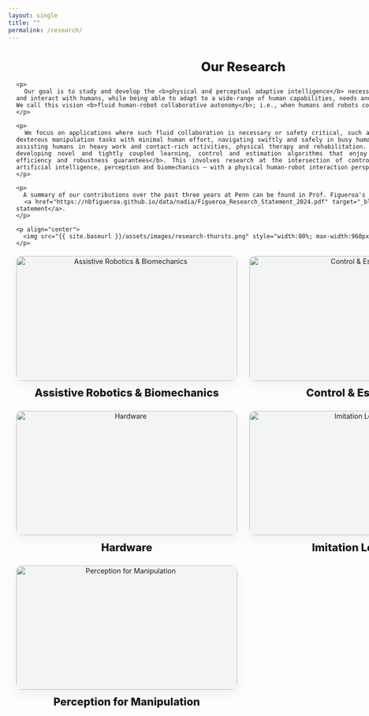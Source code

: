 ```yaml
---
layout: single
title: ""
permalink: /research/
---
```


<section class="research-wrap">
  <!-- ===== INTRO ===== -->
  <div class="rb-intro">
    <h1>Our Research</h1>

    <p>
      Our goal is to study and develop the <b>physical and perceptual adaptive intelligence</b> necessary for robots to learn from and interact with humans, while being able to adapt to a wide-range of human capabilities, needs and ever-changing environments. We call this vision <b>fluid human-robot collaborative autonomy</b>; i.e., when humans and robots collaborate harmoniously.
    </p>

    <p>
      We focus on applications where such fluid collaboration is necessary or safety critical, such as teaching robots cumbersome dexterous manipulation tasks with minimal human effort, navigating swiftly and safely in busy human-centric spaces, physically assisting humans in heavy work and contact-rich activities, physical therapy and rehabilitation. We tackle these problems by developing novel and tightly coupled learning, control and estimation algorithms that enjoy from <b>stability, safety, efficiency and robustness guarantees</b>. This involves research at the intersection of control theory, machine learning, artificial intelligence, perception and biomechanics — with a physical human-robot interaction perspective.
    </p>

    <p>
      A summary of our contributions over the past three years at Penn can be found in Prof. Figueroa's
      <a href="https://nbfigueroa.github.io/data/nadia/Figueroa_Research_Statement_2024.pdf" target="_blank" rel="noopener">research statement</a>.
    </p>

    <p align="center">
      <img src="{{ site.baseurl }}/assets/images/research-thursts.png" style="width:80%; max-width:960px;">
    </p>
  </div>

  <!-- ===== GRID (not clickable) ===== -->
  <section class="rb-grid">
    <div class="rb-card"><div class="rb-img"><img src="{{ site.baseurl }}/assets/images/Assistive_Robotics.JPG" alt="Assistive Robotics & Biomechanics"></div><h3>Assistive Robotics &amp; Biomechanics</h3></div>
    <div class="rb-card"><div class="rb-img"><img src="{{ site.baseurl }}/assets/images/Control_Estimation.JPG" alt="Control & Estimation"></div><h3>Control &amp; Estimation</h3></div>
    <div class="rb-card"><div class="rb-img"><img src="{{ site.baseurl }}/assets/images/hardware.JPG" alt="Hardware"></div><h3>Hardware</h3></div>
    <div class="rb-card"><div class="rb-img"><img src="{{ site.baseurl }}/assets/images/Imitation_Learning.JPG" alt="Imitation Learning"></div><h3>Imitation Learning</h3></div>
    <div class="rb-card"><div class="rb-img"><img src="{{ site.baseurl }}/assets/images/Perception_for_manipulation.JPG" alt="Perception for Manipulation"></div><h3>Perception for Manipulation</h3></div>
  </section>
</section>

<style>
/* 🔕 Hide pager & feed icon just on this page */
.pagination{display:none!important;}
.page__footer-follow .social-icons a[href$="feed.xml"],
.page__footer-follow .social-icons a[href*="/feed"],
.page__footer-follow .social-icons .fa-rss{display:none!important;}

/* keep theme spacing tight */
.main .page__content{padding-top:0.35rem;}

/* ===== Centered wrapper ===== */
.research-wrap{
  width: min(96vw, 1120px);  /* center and constrain */
  margin: 0 auto 1.5rem;
  padding: 0 16px;           /* small side gutter */
}

/* ===== Intro ===== */
.rb-intro{
  width: 100%;               /* text spans full wrapper width */
  text-align: justify;
  text-justify: inter-word;
}
.rb-intro h1{
  text-align:center;
  margin-bottom:0.7rem;
  font-weight:800;
  font-size:clamp(1.2rem, 1.1vw + 0.95rem, 1.6rem);
}
.rb-intro p{
  margin:0.6rem 0;
  line-height:1.65;
  font-size:clamp(0.92rem, 0.35vw + 0.8rem, 1.02rem);
}

/* ===== Grid ===== */
.rb-grid{
  margin-top:1.2rem;
  display:grid;
  gap: clamp(14px, 2.5vw, 28px);
  grid-template-columns: repeat(3, minmax(280px, 1fr));
  justify-items:center;
}
@media (max-width: 1000px){
  .rb-grid{ grid-template-columns: repeat(2, minmax(260px, 1fr)); }
}
@media (max-width: 680px){
  .rb-grid{ grid-template-columns: minmax(240px, 1fr); }
}

/* ===== Cards ===== */
.rb-card{
  width:100%;
  max-width:520px;
  display:flex;
  flex-direction:column;
  align-items:center;
  text-align:center;
}
.rb-img{
  width:100%;
  aspect-ratio:16 / 9;
  border-radius:12px;
  overflow:hidden;
  box-shadow:0 8px 22px rgba(0,0,0,.06);
  background:#f3f4f6;
}
.rb-img img{
  width:100%;
  height:100%;
  object-fit:cover;
  display:block;
  transition:transform .28s ease, filter .28s ease;
}
.rb-card:hover .rb-img img{
  transform:scale(1.015);
  filter:brightness(1.02);
}
.rb-card h3{
  margin:0.7rem 0 0;
  font-weight:800;
  font-size:clamp(1rem, 1vw + .75rem, 1.35rem);
}
</style>
